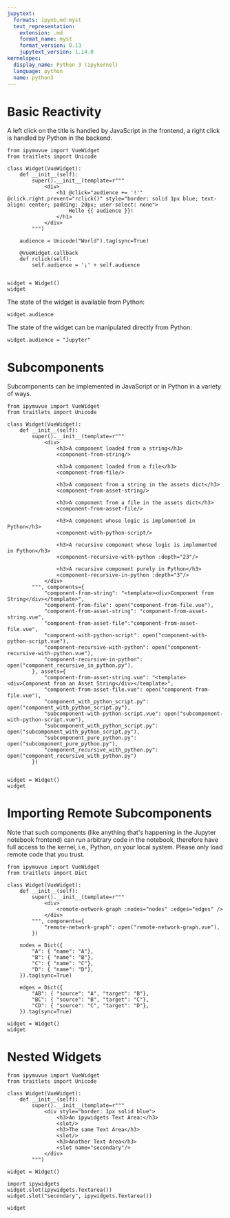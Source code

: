 ```yaml
---
jupytext:
  formats: ipynb,md:myst
  text_representation:
    extension: .md
    format_name: myst
    format_version: 0.13
    jupytext_version: 1.14.0
kernelspec:
  display_name: Python 3 (ipykernel)
  language: python
  name: python3
---
```


# Basic Reactivity

A left click on the title is handled by JavaScript in the frontend, a right click is handled by Python in the backend.

```{code-cell} ipython3
from ipymuvue import VueWidget
from traitlets import Unicode

class Widget(VueWidget):
    def __init__(self):
        super().__init__(template=r"""
            <div>
                <h1 @click="audience += '!'" @click.right.prevent="rclick()" style="border: solid 1px blue; text-align: center; padding: 20px; user-select: none">
                    Hello {{ audience }}!
                </h1>
            </div>
        """)
        
    audience = Unicode("World").tag(sync=True)
    
    @VueWidget.callback
    def rclick(self):
        self.audience = '¡' + self.audience
        
    
widget = Widget()
widget
```

The state of the widget is available from Python:

```{code-cell} ipython3
widget.audience
```

The state of the widget can be manipulated directly from Python:

```{code-cell} ipython3
widget.audience = "Jupyter"
```

# Subcomponents

Subcomponents can be implemented in JavaScript or in Python in a variety of ways.

```{code-cell} ipython3
from ipymuvue import VueWidget
from traitlets import Unicode

class Widget(VueWidget):
    def __init__(self):
        super().__init__(template=r"""
            <div>
                <h3>A component loaded from a string</h3>
                <component-from-string/>
                
                <h3>A component loaded from a file</h3>
                <component-from-file/>
                
                <h3>A component from a string in the assets dict</h3>
                <component-from-asset-string/>
                
                <h3>A component from a file in the assets dict</h3>
                <component-from-asset-file/>
                
                <h3>A component whose logic is implemented in Python</h3>
                <component-with-python-script/>
                
                <h3>A recursive component whose logic is implemented in Python</h3>
                <component-recursive-with-python :depth="23"/>
                
                <h3>A recursive component purely in Python</h3>
                <component-recursive-in-python :depth="3"/>
            </div>
        """, components={
            "component-from-string": "<template><div>Component from String</div></template>",
            "component-from-file": open("component-from-file.vue"),
            "component-from-asset-string": "component-from-asset-string.vue",
            "component-from-asset-file":"component-from-asset-file.vue",
            "component-with-python-script": open("component-with-python-script.vue"),
            "component-recursive-with-python": open("component-recursive-with-python.vue"),
            "component-recursive-in-python": open("component_recursive_in_python.py"),
        }, assets={
            "component-from-asset-string.vue": "<template><div>Component from an Asset String</div></template>",
            "component-from-asset-file.vue": open("component-from-file.vue"),
            "component_with_python_script.py": open("component_with_python_script.py"),
            "subcomponent-with-python-script.vue": open("subcomponent-with-python-script.vue"),
            "subcomponent_with_python_script.py": open("subcomponent_with_python_script.py"),
            "subcomponent_pure_python.py": open("subcomponent_pure_python.py"),
            "component_recursive_with_python.py": open("component_recursive_with_python.py")
        })
        
    
widget = Widget()
widget
```

# Importing Remote Subcomponents
Note that such components (like anything that's happening in the Jupyter notebook frontend) can run arbitrary code in the notebook, therefore have full access to the kernel, i.e., Python, on your local system. Please only load remote code that you trust.

```{code-cell} ipython3
from ipymuvue import VueWidget
from traitlets import Dict

class Widget(VueWidget):
    def __init__(self):
        super().__init__(template=r"""
            <div>
                <remote-network-graph :nodes="nodes" :edges="edges" />
            </div>
        """, components={
            "remote-network-graph": open("remote-network-graph.vue"),
        })
        
    nodes = Dict({
        "A": { "name": "A"},
        "B": { "name": "B"},
        "C": { "name": "C"},
        "D": { "name": "D"},
    }).tag(sync=True)
    
    edges = Dict({
        "AB": { "source": "A", "target": "B"},
        "BC": { "source": "B", "target": "C"},
        "CD": { "source": "C", "target": "D"},
    }).tag(sync=True)
    
widget = Widget()
widget
```

# Nested Widgets

```{code-cell} ipython3
from ipymuvue import VueWidget
from traitlets import Unicode

class Widget(VueWidget):
    def __init__(self):
        super().__init__(template=r"""
            <div style="border: 1px solid blue">
                <h3>An ipywidgets Text Area:</h3>
                <slot/>
                <h3>The same Text Area</h3>
                <slot/>
                <h3>Another Text Area</h3>
                <slot name="secondary"/>
            </div>
        """)        
    
widget = Widget()

import ipywidgets
widget.slot(ipywidgets.Textarea())
widget.slot("secondary", ipywidgets.Textarea())

widget
```
